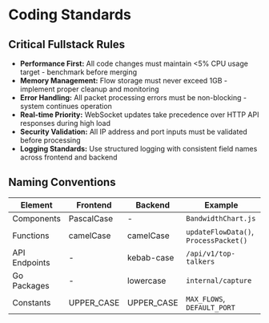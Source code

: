 # Coding Standards

## Critical Fullstack Rules

- **Performance First:** All code changes must maintain <5% CPU usage target - benchmark before merging
- **Memory Management:** Flow storage must never exceed 1GB - implement proper cleanup and monitoring
- **Error Handling:** All packet processing errors must be non-blocking - system continues operation
- **Real-time Priority:** WebSocket updates take precedence over HTTP API responses during high load
- **Security Validation:** All IP address and port inputs must be validated before processing
- **Logging Standards:** Use structured logging with consistent field names across frontend and backend

## Naming Conventions

| Element | Frontend | Backend | Example |
|---------|----------|---------|---------|
| Components | PascalCase | - | `BandwidthChart.js` |
| Functions | camelCase | camelCase | `updateFlowData()`, `ProcessPacket()` |
| API Endpoints | - | kebab-case | `/api/v1/top-talkers` |
| Go Packages | - | lowercase | `internal/capture` |
| Constants | UPPER_CASE | UPPER_CASE | `MAX_FLOWS`, `DEFAULT_PORT` |
